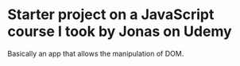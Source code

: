 # Starter project on a JavaScript course I took by Jonas on Udemy


Basically an app that allows the manipulation of DOM.
